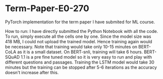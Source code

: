 # Term-Paper-E0-270
PyTorch implementation for the term paper I have submited for ML course.
 
 How to run:
 I have directly submitted the Python Notebook with all the code. To run, simply execute all the cells one by one.
 Since the model size was 418 MB, I could not upload the trained model. Hence training again would be necessary.
 Note that training would take only 10-15 minutes on BERT-CoLA as it is a small dataset.
 On BERT-snli, training will take 6 hours.
 BERT-SQuAD 1.1 is a pre fine tuned model so it is very easy to run and play with different questions and passages.
 Training the LSTM model would take 30 minutes but the training can be stopped after 5-6 iterations as the accuracy doesn't increase after this.
